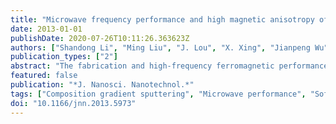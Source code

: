 ```yaml
---
title: "Microwave frequency performance and high magnetic anisotropy of nanocrystalline Fe70Co30-B films prepared by composition gradient sputtering"
date: 2013-01-01
publishDate: 2020-07-26T10:11:26.363623Z
authors: ["Shandong Li", "Ming Liu", "J. Lou", "X. Xing", "Jianpeng Wu", "Yi Hu", "Xinle Cai", "Feng Xu", "Nian X. Sun", "Jenq Gong Duh"]
publication_types: ["2"]
abstract: "The fabrication and high-frequency ferromagnetic performances of nanocrystalline Fe70Co30-B soft magnetic films were investigated. It is revealed that the composition gradient sputtering method dramatically improves the high-frequency soft magnetic properties of the as-prepared films. This method gives rise to almost a linearly-increased distribution of compositions and residual stress. As a result, a very high ferromagnetic resonance frequency up to 6.7 GHz, high uniaxial magnetic anisotropic field up to 450 Oe, and low magnetic loss were obtained in as-deposited samples, which are particularly in favor of the integration between magnetic films and microwave components. Copyright © 2013 American Scientific Publishers All rights reserved."
featured: false
publication: "*J. Nanosci. Nanotechnol.*"
tags: ["Composition gradient sputtering", "Microwave performance", "Soft magnetic film", "Uniaxial magnetic anisotropy"]
doi: "10.1166/jnn.2013.5973"
---
```


